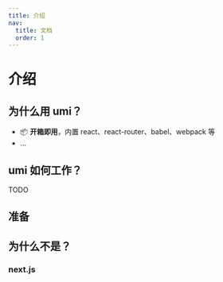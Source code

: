 ```yaml
---
title: 介绍
nav:
  title: 文档
  order: 1
---
```


# 介绍

## 为什么用 umi？

* 📦 **开箱即用**，内置 react、react-router、babel、webpack 等
* ...

## umi 如何工作？

TODO

## 准备

## 为什么不是？

### next.js


